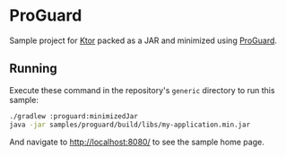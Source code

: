 # ProGuard

Sample project for [Ktor](https://ktor.io) packed as a JAR and minimized using [ProGuard](https://www.guardsquare.com/en/proguard). 

## Running

Execute these command in the repository's `generic` directory to run this sample:

```bash
./gradlew :proguard:minimizedJar
java -jar samples/proguard/build/libs/my-application.min.jar
```

And navigate to [http://localhost:8080/](http://localhost:8080/) to see the sample home page.  
